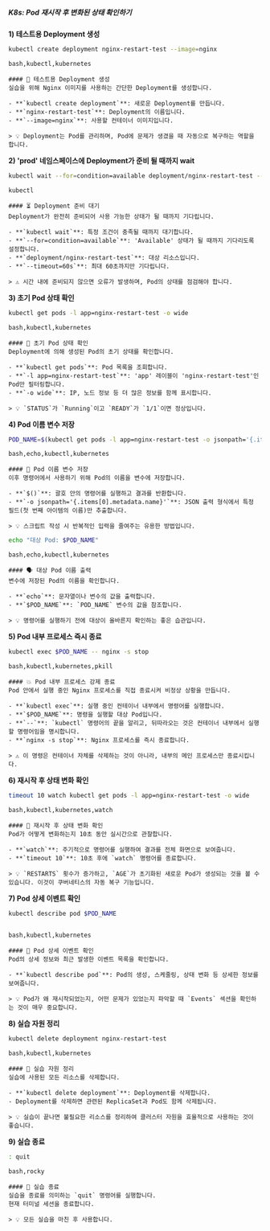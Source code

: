 ##### K8s: Pod 재시작 후 변화된 상태 확인하기 #####

**1) 테스트용 Deployment 생성**
```bash
kubectl create deployment nginx-restart-test --image=nginx
```
```tech
bash,kubectl,kubernetes
```
```desc
#### 🚀 테스트용 Deployment 생성
실습을 위해 Nginx 이미지를 사용하는 간단한 Deployment를 생성합니다.

- **`kubectl create deployment`**: 새로운 Deployment를 만듭니다.
- **`nginx-restart-test`**: Deployment의 이름입니다.
- **`--image=nginx`**: 사용할 컨테이너 이미지입니다.

> 💡 Deployment는 Pod를 관리하며, Pod에 문제가 생겼을 때 자동으로 복구하는 역할을 합니다.
```

**2) 'prod' 네임스페이스에 Deployment가 준비 될 때까지 wait**
```bash
kubectl wait --for=condition=available deployment/nginx-restart-test --timeout=60s
```
```tech
kubectl
```
```desc
#### ⏳ Deployment 준비 대기
Deployment가 완전히 준비되어 사용 가능한 상태가 될 때까지 기다립니다.

- **`kubectl wait`**: 특정 조건이 충족될 때까지 대기합니다.
- **`--for=condition=available`**: 'Available' 상태가 될 때까지 기다리도록 설정합니다.
- **`deployment/nginx-restart-test`**: 대상 리소스입니다.
- **`--timeout=60s`**: 최대 60초까지만 기다립니다.

> ⚠️ 시간 내에 준비되지 않으면 오류가 발생하며, Pod의 상태를 점검해야 합니다.
```

**3) 초기 Pod 상태 확인**
```bash
kubectl get pods -l app=nginx-restart-test -o wide
```
```tech
bash,kubectl,kubernetes
```
```desc
#### 👀 초기 Pod 상태 확인
Deployment에 의해 생성된 Pod의 초기 상태를 확인합니다.

- **`kubectl get pods`**: Pod 목록을 조회합니다.
- **`-l app=nginx-restart-test`**: 'app' 레이블이 'nginx-restart-test'인 Pod만 필터링합니다.
- **`-o wide`**: IP, 노드 정보 등 더 많은 정보를 함께 표시합니다.

> 💡 `STATUS`가 `Running`이고 `READY`가 `1/1`이면 정상입니다.
```

**4) Pod 이름 변수 저장**
```bash
POD_NAME=$(kubectl get pods -l app=nginx-restart-test -o jsonpath='{.items[0].metadata.name}')
```
```tech
bash,echo,kubectl,kubernetes
```
```desc
#### 💾 Pod 이름 변수 저장
이후 명령어에서 사용하기 위해 Pod의 이름을 변수에 저장합니다.

- **`$()`**: 괄호 안의 명령어를 실행하고 결과를 반환합니다.
- **`-o jsonpath='{.items[0].metadata.name}'`**: JSON 출력 형식에서 특정 필드(첫 번째 아이템의 이름)만 추출합니다.

> 💡 스크립트 작성 시 반복적인 입력을 줄여주는 유용한 방법입니다.
```

```bash
echo "대상 Pod: $POD_NAME"
```
```tech
bash,echo,kubectl,kubernetes
```
```desc
#### 🗣️ 대상 Pod 이름 출력
변수에 저장된 Pod의 이름을 확인합니다.

- **`echo`**: 문자열이나 변수의 값을 출력합니다.
- **`$POD_NAME`**: `POD_NAME` 변수의 값을 참조합니다.

> 💡 명령어를 실행하기 전에 대상이 올바른지 확인하는 좋은 습관입니다.
```

**5) Pod 내부 프로세스 즉시 종료**
```bash
kubectl exec $POD_NAME -- nginx -s stop
```
```tech
bash,kubectl,kubernetes,pkill
```
```desc
#### 💥 Pod 내부 프로세스 강제 종료
Pod 안에서 실행 중인 Nginx 프로세스를 직접 종료시켜 비정상 상황을 만듭니다.

- **`kubectl exec`**: 실행 중인 컨테이너 내부에서 명령어를 실행합니다.
- **`$POD_NAME`**: 명령을 실행할 대상 Pod입니다.
- **`--`**: `kubectl` 명령어의 끝을 알리고, 뒤따라오는 것은 컨테이너 내부에서 실행할 명령어임을 명시합니다.
- **`nginx -s stop`**: Nginx 프로세스를 즉시 종료합니다.

> ⚠️ 이 명령은 컨테이너 자체를 삭제하는 것이 아니라, 내부의 메인 프로세스만 종료시킵니다.
```

**6) 재시작 후 상태 변화 확인**
```bash
timeout 10 watch kubectl get pods -l app=nginx-restart-test -o wide
```
```tech
bash,kubectl,kubernetes,watch
```
```desc
#### 🔄 재시작 후 상태 변화 확인
Pod가 어떻게 변화하는지 10초 동안 실시간으로 관찰합니다.

- **`watch`**: 주기적으로 명령어를 실행하여 결과를 전체 화면으로 보여줍니다.
- **`timeout 10`**: 10초 후에 `watch` 명령어를 종료합니다.

> 💡 `RESTARTS` 횟수가 증가하고, `AGE`가 초기화된 새로운 Pod가 생성되는 것을 볼 수 있습니다. 이것이 쿠버네티스의 자동 복구 기능입니다.
```

**7) Pod 상세 이벤트 확인**
```bash
kubectl describe pod $POD_NAME
```
```no-err-check
```
```tech
bash,kubectl,kubernetes
```
```desc
#### 📜 Pod 상세 이벤트 확인
Pod의 상세 정보와 최근 발생한 이벤트 목록을 확인합니다.

- **`kubectl describe pod`**: Pod의 생성, 스케줄링, 상태 변화 등 상세한 정보를 보여줍니다.

> 💡 Pod가 왜 재시작되었는지, 어떤 문제가 있었는지 파악할 때 `Events` 섹션을 확인하는 것이 매우 중요합니다.
```

**8) 실습 자원 정리**
```bash
kubectl delete deployment nginx-restart-test
```
```tech
bash,kubectl,kubernetes
```
```desc
#### 🧹 실습 자원 정리
실습에 사용된 모든 리소스를 삭제합니다.

- **`kubectl delete deployment`**: Deployment를 삭제합니다.
- Deployment를 삭제하면 관련된 ReplicaSet과 Pod도 함께 삭제됩니다.

> 💡 실습이 끝나면 불필요한 리소스를 정리하여 클러스터 자원을 효율적으로 사용하는 것이 좋습니다.
```

**9) 실습 종료**

```bash
: quit
```

```tech
bash,rocky
```

```desc
#### 👋 실습 종료
실습을 종료를 의미하는 `quit` 명령어를 실행합니다.
현재 터미널 세션을 종료합니다.

> 💡 모든 실습을 마친 후 사용합니다.
```